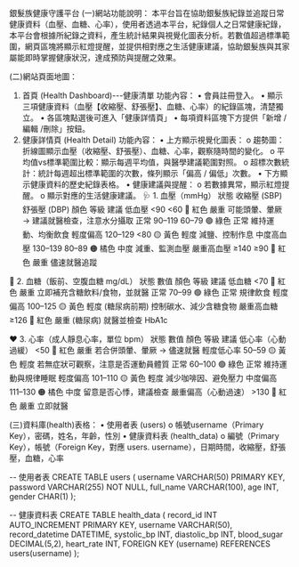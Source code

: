 銀髮族健康守護平台
(一)網站功能說明：
本平台旨在協助銀髮族紀錄並追蹤日常健康資料（血壓、血糖、心率），使用者透過本平台，紀錄個人之日常健康紀錄，本平台會根據所紀錄之資料，產生統計結果與視覺化圖表分析。若數值超過標準範圍，網頁區塊將顯示紅燈提醒，並提供相對應之生活健康建議，協助銀髮族與其家屬能即時掌握健康狀況，達成預防與提醒之效果。

(二)網站頁面地圖：
1. 首頁 (Health Dashboard)---健康清單
功能內容：
•	會員註冊登入。
•	顯示三項健康資料（血壓【收縮壓、舒張壓】、血糖、心率）的紀錄區塊，清楚獨立。
•	各區塊點選後可進入「健康詳情頁」
•	每項資料區塊下方提供「新增 / 編輯 /刪除」按鈕。
2. 健康詳情頁 (Health Detail)
功能內容：
•	上方顯示視覺化圖表：
o	趨勢圖：折線圖顯示血壓（收縮壓、舒張壓）、血糖、心率，觀察隨時間的變化。
o	平均值vs標準範圍比較：顯示每週平均值，與醫學建議範圍對照。
o	超標次數統計：統計每週超出標準範圍的次數，條列顯示「偏高 / 偏低」次數。
•	下方顯示健康資料的歷史紀錄表格。
•	健康建議與提醒：
o	若數據異常，顯示紅燈提醒。
o	顯示對應的生活健康建議。
🩺 1. 血壓（mmHg）
	狀態	收縮壓 (SBP)	舒張壓 (DBP)	顏色	等級	建議
低血壓	<90	<60	🔴 紅色	嚴重	可能頭暈、暈厥 → 建議就醫檢查，注意水分攝取
正常	90–119	60–79	🟢 綠色	正常	維持運動、均衡飲食
輕度偏高	120–129	<80	🟡 黃色	輕度	減鹽、控制作息
中度高血壓	130–139	80–89	🟠 橘色	中度	減重、監測血壓
嚴重高血壓	≥140	≥90	🔴 紅色	嚴重	儘速就醫追蹤
				
🍬 2. 血糖（飯前、空腹血糖 mg/dL）
狀態	數值	顏色	等級	建議
低血糖	<70	🔴 紅色	嚴重	立即補充含糖飲料/食物，並就醫
正常	70–99	🟢 綠色	正常	規律飲食
輕度偏高	100–125	🟡 黃色	輕度 (糖尿病前期)	控制碳水、減少含糖食物
嚴重高血糖	≥126	🔴 紅色	嚴重 (糖尿病)	就醫並檢查 HbA1c

❤️ 3. 心率（成人靜息心率，單位 bpm）
狀態	數值	顏色	等級	建議
低心率（心動過緩）	<50	🔴 紅色	嚴重	若合併頭暈、暈厥 → 儘速就醫
輕度低心率	50–59	🟡 黃色	輕度	若無症狀可觀察，注意是否運動員體質
正常	60–100	🟢 綠色	正常	維持運動與規律睡眠
輕度偏高	101–110	🟡 黃色	輕度	減少咖啡因、避免壓力
中度偏高	111–130	🟠 橘色	中度	留意是否心悸，建議檢查
嚴重偏高（心動過速）	>130	🔴 紅色	嚴重	立即就醫


(三)資料庫(health)表格：
•	使用者表 (users)
o	帳號username（Primary Key），密碼，姓名，年齡，性別
•	健康資料表 (health_data)
o	編號（Primary Key），帳號（Foreign Key，對應 users. username），日期時間，收縮壓，舒張壓，血糖，心率

-- 使用者表
CREATE TABLE users (
    username VARCHAR(50) PRIMARY KEY,
    password VARCHAR(255) NOT NULL,
    full_name VARCHAR(100),
    age INT,
    gender CHAR(1)
);

-- 健康資料表
CREATE TABLE health_data (
    record_id INT AUTO_INCREMENT PRIMARY KEY,
    username VARCHAR(50),
    record_datetime DATETIME,
    systolic_bp INT,
    diastolic_bp INT,
    blood_sugar DECIMAL(5,2),
    heart_rate INT,
    FOREIGN KEY (username) REFERENCES users(username)
);

